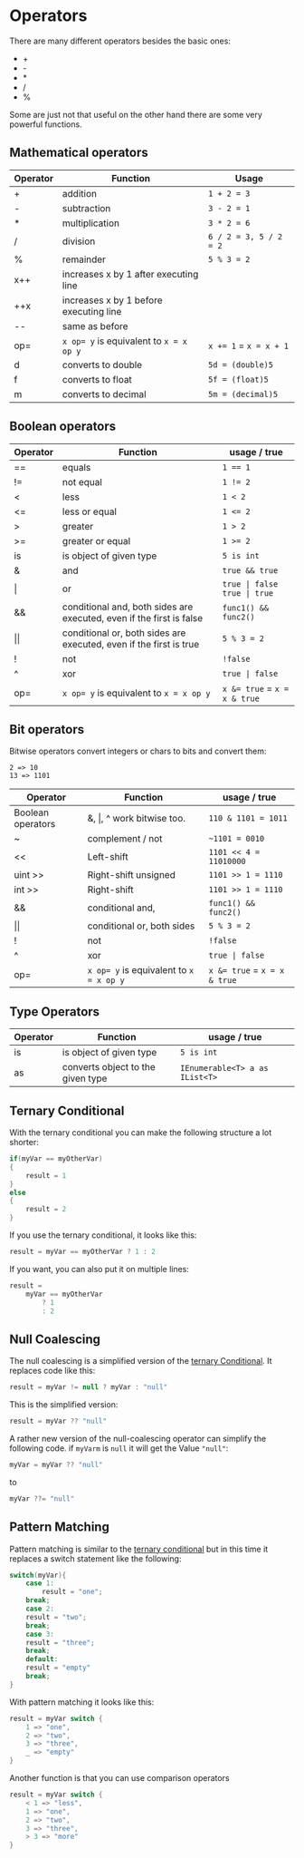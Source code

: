 # Operators

There are many different operators besides the basic ones:

- \+
- \-
- \*
- /
- %

Some are just not that useful on the other hand there are some very powerful functions.

## Mathematical operators

| Operator | Function                                | Usage                  |
| -------- | --------------------------------------- | ---------------------- |
| +        | addition                                | `1 + 2 = 3`            |
| -        | subtraction                             | `3 - 2 = 1`            |
| *        | multiplication                          | `3 * 2 = 6`            |
| /        | division                                | `6 / 2 = 3, 5 / 2 = 2` |
| %        | remainder                               | `5 % 3 = 2`            |
| x++      | increases x by 1 after executing line   |                        |
| ++x      | increases x by 1 before executing line  |                        |
| --       | same as before                          |                        |
| op=      | `x op= y` is equivalent to `x = x op y` | `x += 1` = `x = x + 1` |
| d        | converts to double                      | `5d = (double)5`       |
| f        | converts to float                       | `5f = (float)5`        |
| m        | converts to decimal                     | `5m = (decimal)5`      |

## Boolean operators

| Operator | Function                                                             | usage / true                   |
| -------- | -------------------------------------------------------------------- | ------------------------------ |
| ==       | equals                                                               | `1 == 1`                       |
| !=       | not equal                                                            | `1 != 2`                       |
| <        | less                                                                 | `1 < 2`                        |
| <=       | less or equal                                                        | `1 <= 2`                       |
| >        | greater                                                              | `1 > 2`                        |
| >=       | greater or equal                                                     | `1 >= 2`                       |
| is       | is object of given type                                              | `5 is int`                     |
| &        | and                                                                  | `true && true`                 |
| \|       | or                                                                   | `true \| false` `true \| true` |
| &&       | conditional and, both sides are executed, even if the first is false | `func1() && func2()`           |
| \|\|     | conditional or, both sides are executed, even if the first is true   | `5 % 3 = 2`                    |
| !        | not                                                                  | `!false`                       |
| ^        | xor                                                                  | `true \| false`                |
| op=      | `x op= y` is equivalent to `x = x op y`                              | `x &= true` = `x = x & true`   |

## Bit operators

Bitwise operators convert integers or chars to bits and convert them:

```-
2 => 10
13 => 1101
```

| Operator          | Function                                | usage / true                 |
| ----------------- | --------------------------------------- | ---------------------------- |
| Boolean operators | &, \|, ^ work bitwise too.              | `110 & 1101 = 1011`          |
| ~                 | complement / not                        | `~1101 = 0010`               |
| <<                | Left-shift                              | `1101 << 4 = 11010000`       |
| uint >>           | Right-shift unsigned                    | `1101 >> 1 = 1110`           |
| int  >>           | Right-shift                             | `1101 >> 1 = 1110`           |
| &&                | conditional and,                        | `func1() && func2()`         |
| \|\|              | conditional or, both sides              | `5 % 3 = 2`                  |
| !                 | not                                     | `!false`                     |
| ^                 | xor                                     | `true \| false`              |
| op=               | `x op= y` is equivalent to `x = x op y` | `x &= true` = `x = x & true` |

## Type Operators

| Operator | Function                          | usage / true                   |
| -------- | --------------------------------- | ------------------------------ |
| is       | is object of given type           | `5 is int`                     |
| as       | converts object to the given type | `IEnumerable<T> a as IList<T>` |

## Ternary Conditional

With the ternary conditional you can make the following structure a lot shorter:

```csharp
if(myVar == myOtherVar)
{
    result = 1
}
else
{
    result = 2
}
```

If you use the ternary conditional, it looks like this:

```csharp
result = myVar == myOtherVar ? 1 : 2
```

If you want, you can also put it on multiple lines:

```csharp
result = 
    myVar == myOtherVar 
        ? 1 
        : 2
```

## Null Coalescing

The null coalescing is a simplified version of the [ternary Conditional](#ternary-conditional). It replaces code like this:

```csharp
result = myVar != null ? myVar : "null"
```

This is the simplified version:

```csharp
result = myVar ?? "null"
```

A rather new version of the null-coalescing operator can simplify the following code. if `myVarm` is `null` it will get the Value `"null"`:

```csharp
myVar = myVar ?? "null"
```

to

```csharp
myVar ??= "null"
```

## Pattern Matching

Pattern matching is similar to the [ternary conditional](#ternary-conditional) but in this time it replaces a switch statement like the following:

```csharp
switch(myVar){
    case 1:
        result = "one";
    break;
    case 2:
    result = "two";
    break;
    case 3:
    result = "three";
    break;
    default:
    result = "empty"
    break;
}
```

With pattern matching it looks like this:

```csharp
result = myVar switch {
    1 => "one",
    2 => "two",
    3 => "three",
    _ => "empty"
}
```

Another function is that you can use comparison operators

```csharp
result = myVar switch {
    < 1 => "less",
    1 => "one",
    2 => "two",
    3 => "three",
    > 3 => "more"
}
```
